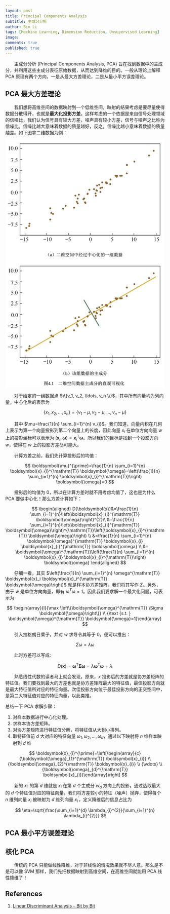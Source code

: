 ```yaml
---
layout: post
title: Principal Components Analysis
subtitle: 主成分分析
author: Bin Li
tags: [Machine Learning, Dimension Reduction, Unsupervised Learning]
image: 
comments: true
published: true
---
```


　　主成分分析 (Principal Components Analysis, PCA) 旨在找到数据中的主成分，并利用这些主成分表征原始数据，从而达到降维的目的。一般从理论上解释 PCA 原理有两个方向，一是从最大方差理论，二是从最小平方误差理论。

## PCA 最大方差理论
　　我们想将高维空间的数据映射到一个低维空间，映射的结果考虑是要尽量使得数据分散得开，也就是**最大化投影方差**。这样考虑的一个依据是来自信号处理领域的信噪比，我们认为信号具有较大方差，噪声具有较小方差，信号与噪声之比称为信噪比。信噪比越大意味着数据的质量越好，反之，信噪比越小意味着数据的质量越差。如下图拿二维数据为例：

![-w447](/img/media/15611834879719.jpg)

　　对于给定的一组数据点 $\\{v_1, v_2, \ldots, v_n \\}$，其中所有向量均为列向量，中心化后的表示为

$$
\left\{x_{1}, x_{2}, \ldots, x_{n}\right\}=\left\{v_{1}-\mu, v_{2}-\mu, \ldots, v_{n}-\mu\right\}
$$

　　其中 $\mu=\frac{1}{n} \sum_{i=1}^{n} v_{i}$。我们知道，向量内积在几何上表示为第一个向量投影到第二个向量上的长度，因此向量 $x_i$ 在单位方向向量 $w$ 上的投影坐标可以表示为 $\left(\boldsymbol{x}_i, \boldsymbol{\omega}\right)=\boldsymbol{x}_i^{\mathrm{T}} \boldsymbol{\omega}$。所以我们的目标是找到一个投影方向 $w$，使得在 $w$ 上的投影方差尽可能大。

　　计算方差之前，我们先计算投影后的均值：

$$
\boldsymbol{\mu}^{\prime}=\frac{1}{n} \sum_{i=1}^{n} \boldsymbol{x}_{i}^{\mathrm{T}} \boldsymbol{\omega}=\left(\frac{1}{n} \sum_{i=1}^{n} \boldsymbol{x}_{i}^{\mathrm{T}}\right) \boldsymbol{\omega}=0
$$

　　投影后的均值为 0，所以在计算方差时就不用考虑均值了，这也是为什么 PCA 要做中心化！那么方差计算如下：

$$
\begin{aligned}
D(\boldsymbol{x})&=\frac{1}{n} \sum_{i=1}^{n}\left(\boldsymbol{x}_{i}^{\mathrm{T}} \boldsymbol{\omega}\right)^{2}\\
&=\frac{1}{n} \sum_{i=1}^{n}\left(\boldsymbol{x}_{i}^{\mathrm{T}} \boldsymbol{\omega}\right)^{\mathrm{T}}\left(\boldsymbol{x}_{i}^{\mathrm{T}} \boldsymbol{\omega}\right) \\
&=\frac{1}{n} \sum_{i=1}^{n} \boldsymbol{\omega}^{\mathrm{T}} \boldsymbol{x}_{i} \boldsymbol{x}_{i}^{\mathrm{T}} \boldsymbol{\omega} \\
&= \boldsymbol{\omega}^{\mathrm{T}}\left(\frac{1}{n} \sum_{i=1}^{n} \boldsymbol{x}_{i} \boldsymbol{x}_{i}^{\mathrm{T}}\right) \boldsymbol{\omega} 
\end{aligned}
$$

　　仔细一看，其实 $\left(\frac{1}{n} \sum_{i=1}^{n} \omega^{\mathrm{T}} \boldsymbol{x}_i \boldsymbol{x}_i^{\mathrm{T}} \boldsymbol{\omega}\right)$ 就是样本协方差矩阵，我们将其写作 $\Sigma$。另外，由于 $w$ 是单位方向向量，即有 $\omega^{T} \omega=1$。因此我们要求解一个最大化问题，可表示为

$$
\begin{array}{l}{\max \left\{\boldsymbol{\omega}^{\mathrm{T}} \Sigma \boldsymbol{\omega}\right\}} \\ {\text {s.t. } \boldsymbol{\omega}^{\mathrm{T}} \boldsymbol{\omega}=1}\end{array}
$$

　　引入拉格朗日乘子，并对 $w$ 求导令其等于 0，便可以推出：

$$\Sigma \omega=\lambda \omega$$

　　此时方差可以写成:

$$
D(\boldsymbol{x})=\boldsymbol{\omega}^{\mathrm{T}} \boldsymbol{\Sigma} \boldsymbol{\omega}=\lambda \boldsymbol{\omega}^{\mathrm{T}} \boldsymbol{\omega}=\lambda
$$

　　熟悉线性代数的读者马上就会发现，原来，$x$ 投影后的方差就是协方差矩阵的特征值。我们要找到最大的方差也就是协方差矩阵最大的特征值，最佳投影方向就是最大特征值所对应的特征向量。次佳投影方向位于最佳投影方向的正交空间中，是第二大特征值对应的特征向量，以此类推。

总结一下 PCA 求解步骤：
1. 对样本数据进行中心化处理。
2. 求样本协方差矩阵。
3. 对协方差矩阵进行特征值分解，将特征值从大到小排列。
4. 取特征值前 $d$ 大对应的特征向量 $\omega_{1}, \omega_{2}, \dots, \omega_{d}$，通过以下映射将 $n$ 维样本映射到 $d$ 维

$$
\boldsymbol{x}_{i}^{\prime}=\left[\begin{array}{c}{\boldsymbol{\omega}_{1}^{\mathrm{T}} \boldsymbol{x}_{i}} \\ {\boldsymbol{\omega}_{2}^{\mathrm{T}} \boldsymbol{x}_{i}} \\ {\vdots} \\ {\boldsymbol{\omega}_{d}^{\mathrm{T}} \boldsymbol{x}_{i}}\end{array}\right]
$$

　　新的 $x_i^\prime$ 的第 $d$ 维就是 $x_i$ 在第 $d$ 个主成分 $w_d$ 方向上的投影，通过选取最大的 $d$ 个特征值对应的特征向量，我们将方差较小的特征（噪声）抛弃，使得每个 $n$ 维列向量 $x_i$ 被映射为 $d$ 维列向量 $x_i^\prime$，定义降维后的信息占比为

$$
\eta=\sqrt{\frac{\sum_{i=1}^{d} \lambda_{i}^{2}}{\sum_{i=1}^{n} \lambda_{i}^{2}}}
$$

## PCA 最小平方误差理论

## 核化 PCA
　　传统的 PCA 只能做线性降维，对于非线性的情况效果就不尽人意。那么是不是可以像 SVM 那样，我们先把数据映射到高维空间，在高维空间就能用 PCA 线性降维了！
## References
1. [Linear Discriminant Analysis – Bit by Bit](https://sebastianraschka.com/Articles/2014_python_lda.html)
